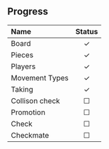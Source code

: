 ## Progress

| Name              |   Status   |
|:------------------|:----------:|
| Board             |   ✓    |
| Pieces            |   ✓    |
| Players           |   ✓    |
| Movement Types    |   ✓    |
| Taking            |   ✓    |
| Collison check    |   ☐    |
| Promotion         |   ☐    |
| Check             |   ☐    |
| Checkmate         |    ☐    | 
